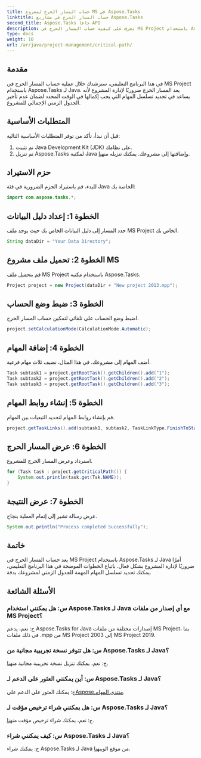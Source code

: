 ```yaml
---
title: حساب المسار الحرج لمشروع MS في Aspose.Tasks
linktitle: حساب المسار الحرج في مشاريع Aspose.Tasks
second_title: Aspose.Tasks جافا API
description: تعرف على كيفية حساب المسار الحرج في MS Project باستخدام Aspose.Tasks لـ Java. وهذا يوفر إرشادات خطوة بخطوة لإدارة المشروع بكفاءة.
type: docs
weight: 10
url: /ar/java/project-management/critical-path/
---
```

## مقدمة
في هذا البرنامج التعليمي، سنرشدك خلال عملية حساب المسار الحرج في MS Project باستخدام Aspose.Tasks لـ Java. يعد المسار الحرج ضروريًا لإدارة المشروع لأنه يساعد في تحديد تسلسل المهام التي يجب إكمالها في الوقت المحدد لضمان عدم تأخير الجدول الزمني الإجمالي للمشروع.
## المتطلبات الأساسية
قبل أن نبدأ، تأكد من توفر المتطلبات الأساسية التالية:
1. تم تثبيت Java Development Kit (JDK) على نظامك.
2.  تم تنزيل Aspose.Tasks لمكتبة Java وإضافتها إلى مشروعك. يمكنك تنزيله من[هنا](https://releases.aspose.com/tasks/java/).

## حزم الاستيراد
للبدء، قم باستيراد الحزم الضرورية في فئة Java الخاصة بك:
```java
import com.aspose.tasks.*;
```
## الخطوة 1: إعداد دليل البيانات
حدد المسار إلى دليل البيانات الخاص بك حيث يوجد ملف MS Project الخاص بك.
```java
String dataDir = "Your Data Directory";
```
## الخطوة 2: تحميل ملف مشروع MS
قم بتحميل ملف MS Project باستخدام مكتبة Aspose.Tasks.
```java
Project project = new Project(dataDir + "New project 2013.mpp");
```
## الخطوة 3: ضبط وضع الحساب
اضبط وضع الحساب على تلقائي لتمكين حساب المسار الحرج.
```java
project.setCalculationMode(CalculationMode.Automatic);
```
## الخطوة 4: إضافة المهام
أضف المهام إلى مشروعك. في هذا المثال، نضيف ثلاث مهام فرعية.
```java
Task subtask1 = project.getRootTask().getChildren().add("1");
Task subtask2 = project.getRootTask().getChildren().add("2");
Task subtask3 = project.getRootTask().getChildren().add("3");
```
## الخطوة 5: إنشاء روابط المهام
قم بإنشاء روابط المهام لتحديد التبعيات بين المهام.
```java
project.getTaskLinks().add(subtask1, subtask2, TaskLinkType.FinishToStart);
```
## الخطوة 6: عرض المسار الحرج
استرداد وعرض المسار الحرج للمشروع.
```java
for (Task task : project.getCriticalPath()) {
    System.out.println(task.get(Tsk.NAME));
}
```
## الخطوة 7: عرض النتيجة
عرض رسالة تشير إلى إتمام العملية بنجاح.
```java
System.out.println("Process completed Successfully");
```

## خاتمة
يعد حساب المسار الحرج في MS Project باستخدام Aspose.Tasks لـ Java أمرًا ضروريًا لإدارة المشروع بشكل فعال. باتباع الخطوات الموضحة في هذا البرنامج التعليمي، يمكنك تحديد تسلسل المهام المهمة للجدول الزمني لمشروعك بدقة.
## الأسئلة الشائعة
### س: هل يمكنني استخدام Aspose.Tasks لـ Java مع أي إصدار من ملفات MS Project؟
ج: نعم، يدعم Aspose.Tasks for Java إصدارات مختلفة من ملفات MS Project، بما في ذلك ملفات .mpp من MS Project 2003 إلى MS Project 2019.
### س: هل تتوفر نسخة تجريبية مجانية من Aspose.Tasks لـ Java؟
 ج: نعم، يمكنك تنزيل نسخة تجريبية مجانية من[هنا](https://releases.aspose.com/).
### س: أين يمكنني العثور على الدعم لـ Aspose.Tasks لـ Java؟
 ج: يمكنك العثور على الدعم على[Aspose.منتدى المهام](https://forum.aspose.com/c/tasks/15).
### س: هل يمكنني شراء ترخيص مؤقت لـ Aspose.Tasks لـ Java؟
 ج: نعم، يمكنك شراء ترخيص مؤقت من[هنا](https://purchase.aspose.com/temporary-license/).
### س: كيف يمكنني شراء Aspose.Tasks لـ Java؟
 ج: يمكنك شراء Aspose.Tasks لـ Java من موقع الويب[هنا](https://purchase.aspose.com/buy).